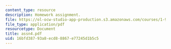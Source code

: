 ```yaml
---
content_type: resource
description: Homework assignment.
file: https://ol-ocw-studio-app-production.s3.amazonaws.com/courses/1-964-design-for-sustainability-fall-2006/16bfd38793a8ecd88867e77245d1b5c5_assn4.pdf
file_type: application/pdf
resourcetype: Document
title: assn4.pdf
uid: 16bfd387-93a8-ecd8-8867-e77245d1b5c5
---
```

